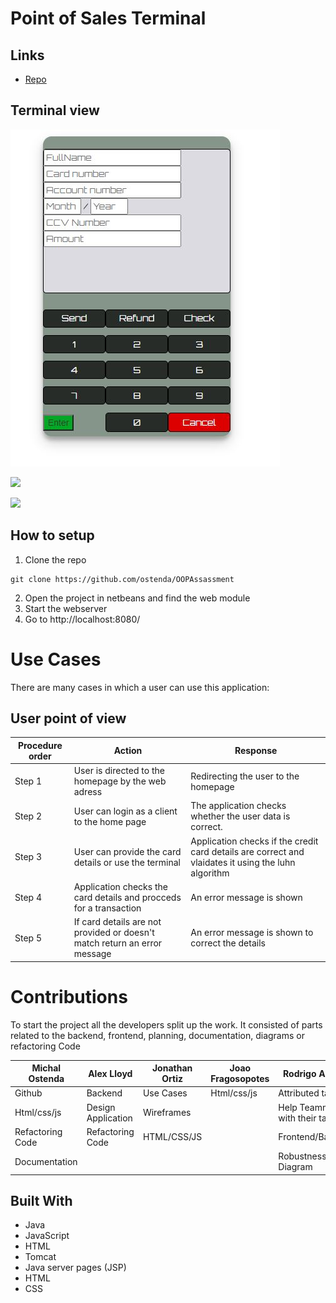 # Point of Sales Terminal

<p align="center"><project-description></p>

## Links

- [Repo](https://github.com/ostenda/OOPAssassment "Repo")


## Terminal view

![Terminal](/sshots/terminal.JPG "Terminal")

![](/screenshots/2.png)

![](/screenshots/3.png)

## How to setup

1) Clone the repo
```shell
git clone https://github.com/ostenda/OOPAssassment
```
2) Open the project in netbeans and find the web module
3) Start the webserver
4) Go to http://localhost:8080/ 
  
# Use Cases 
There are many cases in which a user can use this application:

## User point of view

| Procedure order | Action | Response|
|------|--------|---------|
| Step 1 | User is directed to the homepage by the web adress | Redirecting the user to the homepage | 
| Step 2 | User can login as a client to the home page| The application checks whether the user data is correct.  |
| Step 3 | User can provide the card details or use the terminal | Application checks if the credit card details are correct and vlaidates it using the luhn algorithm
| Step 4 | Application checks the card details and procceds for a transaction | An error message is shown |
| Step 5 | If card details are not provided or doesn't match return an error message | An error message is shown to correct the details |


# Contributions 
To start the project all the developers split up the work. It consisted of parts related to the backend, frontend, planning, documentation, diagrams or refactoring Code

| Michal Ostenda | Alex Lloyd | Jonathan Ortiz | Joao Fragosopotes | Rodrigo Amaral |
|-------------|--------------------|-------------|-----------------|-----------------|
| Github | Backend |  Use Cases      |  Html/css/js     | Attributed tasks|
|Html/css/js| Design Application| Wireframes  |          |Help Teammates with their tasks|
|Refactoring Code|  Refactoring Code  | HTML/CSS/JS    |          |Frontend/Backend|
|Documentation|           |              |          |Robustness Diagram|

## Built With

- Java
- JavaScript
- HTML
- Tomcat
- Java server pages (JSP) 
- HTML
- CSS

